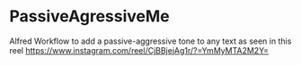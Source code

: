 # PassiveAgressiveMe
Alfred Workflow to add a passive-aggressive tone to any text as seen in this reel https://www.instagram.com/reel/CjBBjejAg1r/?=YmMyMTA2M2Y=
